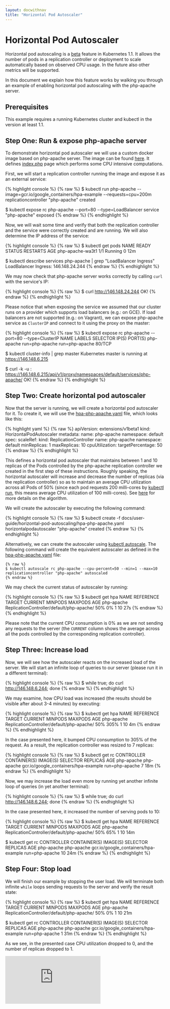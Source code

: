 ```yaml
---
layout: docwithnav
title: "Horizontal Pod Autoscaler"
---
```

<!-- BEGIN MUNGE: UNVERSIONED_WARNING -->


<!-- END MUNGE: UNVERSIONED_WARNING -->

# Horizontal Pod Autoscaler

Horizontal pod autoscaling is a [beta](../../../docs/api.html#api-versioning) feature in Kubernetes 1.1.
It allows the number of pods in a replication controller or deployment to scale automatically based on observed CPU usage.
In the future also other metrics will be supported.

In this document we explain how this feature works by walking you through an example of enabling horizontal pod autoscaling with the php-apache server.

## Prerequisites

This example requires a running Kubernetes cluster and kubectl in the version at least 1.1.

## Step One: Run & expose php-apache server

To demonstrate horizontal pod autoscaler we will use a custom docker image based on php-apache server.
The image can be found [here](https://releases.k8s.io/HEAD/docs/user-guide/horizontal-pod-autoscaling/image).
It defines [index.php](image/index.php) page which performs some CPU intensive computations.

First, we will start a replication controller running the image and expose it as an external service:

<a name="kubectl-run"></a>

{% highlight console %}
{% raw %}
$ kubectl run php-apache --image=gcr.io/google_containers/hpa-example --requests=cpu=200m
replicationcontroller "php-apache" created

$ kubectl expose rc php-apache --port=80 --type=LoadBalancer
service "php-apache" exposed
{% endraw %}
{% endhighlight %}

Now, we will wait some time and verify that both the replication controller and the service were correctly created and are running. We will also determine the IP address of the service:

{% highlight console %}
{% raw %}
$ kubectl get pods
NAME               READY     STATUS    RESTARTS   AGE
php-apache-wa3t1   1/1       Running   0          12m

$ kubectl describe services php-apache | grep "LoadBalancer Ingress"
LoadBalancer Ingress:	146.148.24.244
{% endraw %}
{% endhighlight %}

We may now check that php-apache server works correctly by calling ``curl`` with the service's IP:

{% highlight console %}
{% raw %}
$ curl http://146.148.24.244
OK!
{% endraw %}
{% endhighlight %}

Please notice that when exposing the service we assumed that our cluster runs on a provider which supports load balancers (e.g.: on GCE).
If load balancers are not supported (e.g.: on Vagrant), we can expose php-apache service as ``ClusterIP`` and connect to it using the proxy on the master:

{% highlight console %}
{% raw %}
$ kubectl expose rc php-apache --port=80 --type=ClusterIP
NAME         LABELS           SELECTOR         IP(S)     PORT(S)
php-apache   run=php-apache   run=php-apache             80/TCP

$ kubectl cluster-info | grep master
Kubernetes master is running at https://146.148.6.215

$ curl -k -u <admin>:<password> https://146.148.6.215/api/v1/proxy/namespaces/default/services/php-apache/
OK!
{% endraw %}
{% endhighlight %}


## Step Two: Create horizontal pod autoscaler

Now that the server is running, we will create a horizontal pod autoscaler for it.
To create it, we will use the [hpa-php-apache.yaml](hpa-php-apache.yaml) file, which looks like this:

{% highlight yaml %}
{% raw %}
apiVersion: extensions/v1beta1
kind: HorizontalPodAutoscaler
metadata:
  name: php-apache
  namespace: default
spec:
  scaleRef:
    kind: ReplicationController
    name: php-apache
    namespace: default
  minReplicas: 1
  maxReplicas: 10
  cpuUtilization:
    targetPercentage: 50
{% endraw %}
{% endhighlight %}

This defines a horizontal pod autoscaler that maintains between 1 and 10 replicas of the Pods
controlled by the php-apache replication controller we created in the first step of these instructions.
Roughly speaking, the horizontal autoscaler will increase and decrease the number of replicas
(via the replication controller) so as to maintain an average CPU utilization across all Pods of 50%
(since each pod requests 200 milli-cores by [kubectl run](#kubectl-run), this means average CPU utilization of 100 milli-cores).
See [here](../../../docs/design/horizontal-pod-autoscaler.html#autoscaling-algorithm) for more details on the algorithm.

We will create the autoscaler by executing the following command:

{% highlight console %}
{% raw %}
$ kubectl create -f docs/user-guide/horizontal-pod-autoscaling/hpa-php-apache.yaml
horizontalpodautoscaler "php-apache" created
{% endraw %}
{% endhighlight %}

Alternatively, we can create the autoscaler using [kubectl autoscale](../kubectl/kubectl_autoscale.html).
The following command will create the equivalent autoscaler as defined in the [hpa-php-apache.yaml](hpa-php-apache.yaml) file:

```
{% raw %}
$ kubectl autoscale rc php-apache --cpu-percent=50 --min=1 --max=10
replicationcontroller "php-apache" autoscaled
{% endraw %}
```

We may check the current status of autoscaler by running:

{% highlight console %}
{% raw %}
$ kubectl get hpa
NAME         REFERENCE                                   TARGET    CURRENT   MINPODS   MAXPODS   AGE
php-apache   ReplicationController/default/php-apache/   50%       0%        1         10        27s
{% endraw %}
{% endhighlight %}

Please note that the current CPU consumption is 0% as we are not sending any requests to the server
(the ``CURRENT`` column shows the average across all the pods controlled by the corresponding replication controller).

## Step Three: Increase load

Now, we will see how the autoscaler reacts on the increased load of the server.
We will start an infinite loop of queries to our server (please run it in a different terminal):

{% highlight console %}
{% raw %}
$ while true; do curl http://146.148.6.244; done
{% endraw %}
{% endhighlight %}

We may examine, how CPU load was increased (the results should be visible after about 3-4 minutes) by executing:

{% highlight console %}
{% raw %}
$ kubectl get hpa
NAME         REFERENCE                                   TARGET    CURRENT   MINPODS   MAXPODS   AGE
php-apache   ReplicationController/default/php-apache/   50%       305%      1         10        4m
{% endraw %}
{% endhighlight %}

In the case presented here, it bumped CPU consumption to 305% of the request.
As a result, the replication controller was resized to 7 replicas:

{% highlight console %}
{% raw %}
$ kubectl get rc
CONTROLLER   CONTAINER(S)   IMAGE(S)                               SELECTOR         REPLICAS   AGE
php-apache   php-apache     gcr.io/google_containers/hpa-example   run=php-apache   7          18m
{% endraw %}
{% endhighlight %}

Now, we may increase the load even more by running yet another infinite loop of queries (in yet another terminal):

{% highlight console %}
{% raw %}
$ while true; do curl http://146.148.6.244; done
{% endraw %}
{% endhighlight %}

In the case presented here, it increased the number of serving pods to 10:

{% highlight console %}
{% raw %}
$ kubectl get hpa
NAME         REFERENCE                                   TARGET    CURRENT   MINPODS   MAXPODS   AGE
php-apache   ReplicationController/default/php-apache/   50%       65%       1         10        14m

$ kubectl get rc
CONTROLLER   CONTAINER(S)   IMAGE(S)                               SELECTOR         REPLICAS   AGE
php-apache   php-apache     gcr.io/google_containers/hpa-example   run=php-apache   10         24m
{% endraw %}
{% endhighlight %}

## Step Four: Stop load

We will finish our example by stopping the user load.
We will terminate both infinite ``while`` loops sending requests to the server and verify the result state:

{% highlight console %}
{% raw %}
$ kubectl get hpa
NAME         REFERENCE                                   TARGET    CURRENT   MINPODS   MAXPODS   AGE
php-apache   ReplicationController/default/php-apache/   50%       0%        1         10        21m

$ kubectl get rc
CONTROLLER   CONTAINER(S)   IMAGE(S)                               SELECTOR         REPLICAS   AGE
php-apache   php-apache     gcr.io/google_containers/hpa-example   run=php-apache   1          31m
{% endraw %}
{% endhighlight %}

As we see, in the presented case CPU utilization dropped to 0, and the number of replicas dropped to 1.





<!-- BEGIN MUNGE: IS_VERSIONED -->
<!-- TAG IS_VERSIONED -->
<!-- END MUNGE: IS_VERSIONED -->


<!-- BEGIN MUNGE: GENERATED_ANALYTICS -->
[![Analytics](https://kubernetes-site.appspot.com/UA-36037335-10/GitHub/docs/user-guide/horizontal-pod-autoscaling/README.md?pixel)]()
<!-- END MUNGE: GENERATED_ANALYTICS -->

